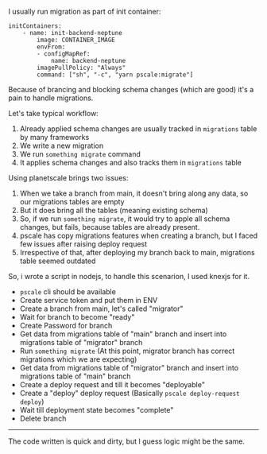 I usually run migration as part of init container:

```
initContainers:
    - name: init-backend-neptune
        image: CONTAINER_IMAGE
        envFrom:
        - configMapRef:
            name: backend-neptune
        imagePullPolicy: "Always"
        command: ["sh", "-c", "yarn pscale:migrate"]
```

Because of brancing and blocking schema changes (which are good) it's a pain to handle migrations.

Let's take typical workflow:

1. Already applied schema changes are usually tracked in `migrations` table by many frameworks
2. We write a new migration
3. We run `something migrate` command
4. It applies schema changes and also tracks them in `migrations` table

Using planetscale brings two issues:

1. When we take a branch from main, it doesn't bring along any data, so our migrations tables are empty
2. But it does bring all the tables (meaning existing schema)
3. So, if we run `something migrate`, it would try to apple all schema changes, but fails, because tables are already present.
4. pscale has copy migrations features when creating a branch, but I faced few issues after raising deploy request
5. Irrespective of that, after deploying my branch back to main, migrations table seemed outdated

So, i wrote a script in nodejs, to handle this scenarion, I used knexjs for it.

- `pscale` cli should be available
- Create service token and put them in ENV
- Create a branch from main, let's called "migrator"
- Wait for branch to become "ready"
- Create Password for branch
- Get data from migrations table of "main" branch and insert into migrations table of "migrator" branch
- Run `something migrate` (At this point, migrator branch has correct migrations which we are expecting)
- Get data from migrations table of "migrator" branch and insert into migrations table of "main" branch
- Create a deploy request and till it becomes "deployable"
- Create a "deploy" deploy request (Basically `pscale deploy-request deploy`)
- Wait till deployment state becomes "complete"
- Delete branch

---

The code written is quick and dirty, but I guess logic might be the same.
